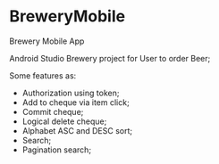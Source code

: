 # BreweryMobile
Brewery Mobile App

Android Studio Brewery project for User to order Beer;

Some features as:
- Authorization using token;
- Add to cheque via item click;
- Commit cheque;
- Logical delete cheque;
- Alphabet ASC and DESC sort;
- Search;
- Pagination search;
